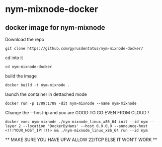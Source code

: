 # nym-mixnode-docker
## docker image for nym-mixnode

Download the repo
``` 
git clone https://github.com/gyrusdentatus/nym-mixnode-docker/
```
cd into it
```
cd nym-mixnode-docker
```
build the image
```
docker build -t nym-mixnode .
```
launch the container in dettached mode 
```
docker run -p 1789:1789 -dit nym-mixnode --name nym-mixnode
```
Change the --host-ip and you are GOOD TO GO EVEN FROM CLOUD ! 
```
docker exec nym-mixnode ./nym-mixnode_linux_x86_64 init --id nym --layer 2 --location 'DockerByHans' --host 0.0.0.0 --announce-host <!!!YOUR_HOST_IP!!!!> && ./nym-mixnode_linux_x86_64 run --id nym
```


** MAKE SURE YOU HAVE UFW ALLOW 22/TCP ELSE IT WON'T WORK ** 
